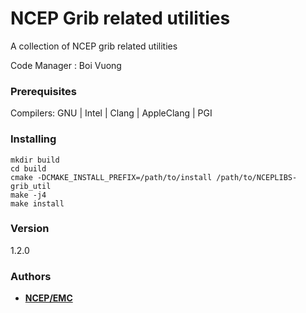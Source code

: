 # NCEP Grib related utilities

A collection of NCEP grib related utilities

Code Manager : Boi Vuong

### Prerequisites

Compilers: GNU | Intel | Clang | AppleClang | PGI


### Installing

```
mkdir build
cd build
cmake -DCMAKE_INSTALL_PREFIX=/path/to/install /path/to/NCEPLIBS-grib_util
make -j4
make install
```


### Version
1.2.0


### Authors

* **[NCEP/EMC](mailto:NCEP.List.EMC.nceplibs.Developers@noaa.gov)**
